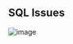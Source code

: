 ## SQL Issues

![image](https://github.com/user-attachments/assets/6ec8d236-d33d-42dc-82a7-9ca02b072e59)
